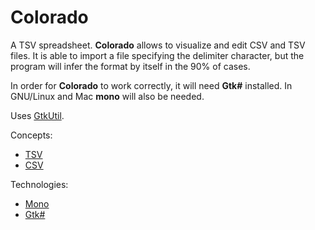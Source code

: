 Colorado
========

A TSV spreadsheet. **Colorado** allows to visualize and edit CSV and TSV files. It is able to import a file specifying the delimiter character, but the program will infer the format by itself in the 90% of cases.

In order for **Colorado** to work correctly, it will need **Gtk#** installed. In GNU/Linux and Mac **mono** will also be needed.

Uses <a target="_blank" href="http://github.com/baltasarq/GtkUtil/releases/">GtkUtil</a>.

Concepts:
- <a href="https://en.wikipedia.org/wiki/Tab-separated_values">TSV</a>
- <a href="https://en.wikipedia.org/wiki/Comma-separated_values">CSV</a>

Technologies:
- <a href="http://www.mono-project.com">Mono</a>
- <a href="http://www.mono-project.com/docs/gui/gtksharp/">Gtk#</a>
